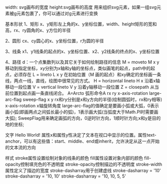 <svg  width=”100%” height=”100%”></svg>
width:  svg画布的宽度   height:svg画布的高度
<g></g> 用来组织svg元素，如果一组svg元素被g元素包裹了，你可以通过对g元素进行变换

基本形状
1、矩形<rect x="10" y="10" rx="10" ry="10" width="30" height="30"/>
x、y矩形左上角的x、y坐标位置，width、height矩形的宽和高，rx、ry圆角的x、y方位的半径

2、圆形<circle cx="25" cy="75" r="20" />
cx、cy圆心的x、y坐标位置，r为圆的半径

3、线条<line x1="10" x2="50" y1="110" y2="150"/>
x1、y1线条的起点的x、y坐标位置、x2、y2线条的终点的x、y坐标位置

4、路径<path d="M10 10 H 90 V 90 H 10 L 10 10"/>
   d：一个点集数列以及其它关于如何绘制路径的信息
   M = moveto
   M x y 移动到指定坐标，xy分别为x轴和y轴的坐标点，类似画笔的起点，path中的起点，必须存在
   L = lineto
   L x y 在初始位置（M 画的起点）和xy确定的坐标画一条线，两点一线，直线，绘图中很常见的方式。
   H = horizontal lineto
   H x 沿着x轴移动一段位置
   V = vertical lineto
   V y 沿着y轴移动一段位置
   Z = closepath
   从当前位置到起点画一条直线闭合。
   A=Arcto 
弧形命令A rx ry x-axis-rotation large-arc-flag sweep-flag x y
rx和ry分别是x和y方向的半径(绘制圆弧时，rx和ry相等)
x-axis-rotation x轴旋转角度
 large-arc-flag的值确定是要画小弧或大弧，0表示画小弧(即画两点之间弧长最小的弧)，1表示画大弧(当弧度大于Math.PI时需要画大弧);
 SweepFlag用来确定画弧的方向，0逆时针方向，1顺时针方向;x和y是目的地的坐标;

文字
<text x="10" y="10">Hello World!</text>
属性x和属性y性决定了文本在视口中显示的位置。属性text-anchor，可以有这些值：start、middle、end或inherit，允许决定从这一点开始的文本流的方向

样式
stroke属性设置绘制对象的线条的颜色
fill属性设置对象内部的颜色
fill-opacity控制填充色的不透明度
stroke-opacity控制描边的不透明度
stroke-width属性定义了描边的宽度
stroke-dasharray用于创建虚线
stroke-dasharray = '10'
stroke-dasharray = '10, 10'
stroke-dasharray = '10, 10, 5, 5'

